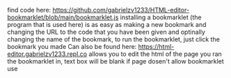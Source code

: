 find code here: https://github.com/gabrielzv1233/HTML-editor-bookmarklet/blob/main/bookmarklet.js
installing a bookmarklet (the program that is used here) is as easy as making a new bookmark and changing the URL to the code that you have been given and optinally changing the name of the bookmark, to run the bookmarklet, just click the bookmark you made Can also be found here: https://html-editor.gabrielzv1233.repl.co allows you to edit the html of the page you ran the bookmarklet in, text box will be blank if page dosen't allow bookmarklet use
